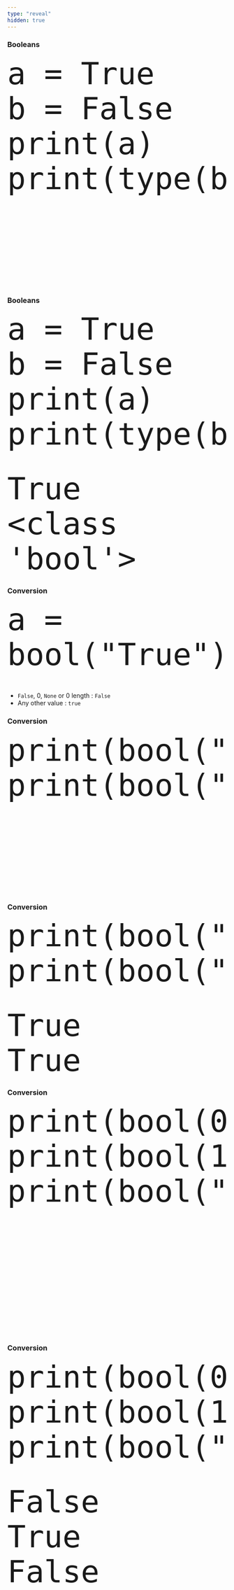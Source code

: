 ```yaml
---
type: "reveal"
hidden: true
---
```


<section>
    <h3>Booleans</h3>
    <pre><code style="font-size: 70px; line-height: 80px" class="language-python stretch">a = True
b = False
print(a)
print(type(b))
</code></pre>
<br>
<pre><code style="font-size: 70px; line-height: 80px" class="language-plaintext"><br>
</code></pre>
</section>
<section>
    <h3>Booleans</h3>
    <pre><code style="font-size: 70px; line-height: 80px" class="language-python stretch">a = True
b = False
print(a)
print(type(b))
</code></pre>
<br>
<pre><code style="font-size: 70px; line-height: 80px" class="language-plaintext">True
&lt;class 'bool'></code></pre>
</section>
<section>
    <h3>Conversion</h3>
    <pre><code style="font-size: 70px; line-height: 80px" class="language-python stretch">a = bool("True")
</code></pre><br>
    <ul>
        <li><code>False</code>, 0, <code>None</code> or 0 length : <code>False</code></li>
        <li>Any other value : <code>true</code></li>
    </ul>
</section>
<section>
    <h3>Conversion</h3>
    <pre><code style="font-size: 70px; line-height: 80px" class="language-python stretch">print(bool("True"))
print(bool("False"))
</code></pre>
<br>
<pre><code style="font-size: 70px; line-height: 80px" class="language-plaintext"><br>
</code></pre>
</section>
<section>
    <h3>Conversion</h3>
    <pre><code style="font-size: 70px; line-height: 80px" class="language-python stretch">print(bool("True"))
print(bool("False"))
</code></pre>
<br>
<pre><code style="font-size: 70px; line-height: 80px" class="language-plaintext">True
True
</code></pre>
</section>
<section>
    <h3>Conversion</h3>
    <pre><code style="font-size: 70px; line-height: 80px" class="language-python stretch">print(bool(0))
print(bool(1))
print(bool(""))
</code></pre>
<br>
<pre><code style="font-size: 70px; line-height: 80px" class="language-plaintext"><br><br>
</code></pre>
</section>
<section>
    <h3>Conversion</h3>
    <pre><code style="font-size: 70px; line-height: 80px" class="language-python stretch">print(bool(0))
print(bool(1))
print(bool(""))
</code></pre>
<br>
<pre><code style="font-size: 70px; line-height: 80px" class="language-plaintext">False
True
False
</code></pre>
</section>


